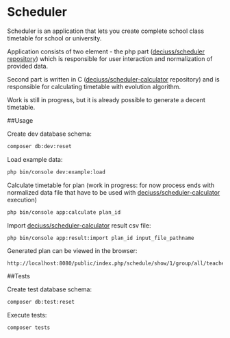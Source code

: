 # Scheduler
Scheduler is an application that lets you create complete school class timetable for school or university.

Application consists of two element - the php part ([deciuss/scheduler repository](https://github.com/deciuss/scheduler)) which is responsible for user interaction and normalization of provided data.

Second part is written in C ([deciuss/scheduler-calculator](https://github.com/deciuss/scheduler-calculator) repository) and is responsible for calculating timetable with evolution algorithm.

Work is still in progress, but it is already possible to generate a decent timetable.

##Usage

Create dev database schema:

```bash
composer db:dev:reset
```

Load example data:

```bash
php bin/console dev:example:load
```

Calculate timetable for plan (work in progress: for now process ends with normalized data file that have to be used with [deciuss/scheduler-calculator](https://github.com/deciuss/scheduler-calculator) execution)

```bash
php bin/console app:calculate plan_id
```

Import [deciuss/scheduler-calculator](https://github.com/deciuss/scheduler-calculator) result csv file:

```bash
php bin/console app:result:import plan_id input_file_pathname
```

Generated plan can be viewed in the browser:

```url
http://localhost:8080/public/index.php/schedule/show/1/group/all/teacher/all
```
 
##Tests

Create test database schema:

```bash
composer db:test:reset
```

Execute tests:
```bash
composer tests
```
